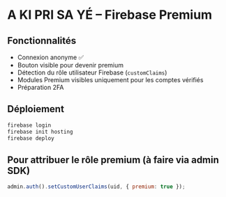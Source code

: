 # A KI PRI SA YÉ – Firebase Premium

## Fonctionnalités

- Connexion anonyme ✅
- Bouton visible pour devenir premium
- Détection du rôle utilisateur Firebase (`customClaims`)
- Modules Premium visibles uniquement pour les comptes vérifiés
- Préparation 2FA

## Déploiement

```bash
firebase login
firebase init hosting
firebase deploy
```

## Pour attribuer le rôle premium (à faire via admin SDK)

```js
admin.auth().setCustomUserClaims(uid, { premium: true });
```